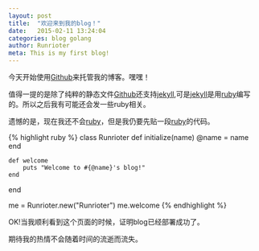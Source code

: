 ```yaml
---
layout: post
title:  "欢迎来到我的blog！"
date:   2015-02-11 13:24:04
categories: blog golang
author: Runrioter
meta: This is my first blog!
---
```

今天开始使用[Github][github]来托管我的博客。嘿嘿！

值得一提的是除了纯粹的静态文件[Github][github]还支持[jekyll][jekyll],可是[jekyll][jekyll]是用[ruby][ruby]编写的。所以之后我有可能还会发一些ruby相关。

遗憾的是，现在我还不会[ruby][ruby]，但是我仍要先贴一段[ruby][ruby]的代码。

{% highlight ruby %}
class Runrioter
	def initialize(name)
		@name = name
	end

	def welcome
		puts "Welcome to #{@name}'s blog!"
	end
end

me = Runrioter.new("Runrioter")
me.welcome
{% endhighlight %}

OK!当我顺利看到这个页面的时候，证明blog已经部署成功了。

期待我的热情不会随着时间的流逝而流失。

[jekyll]:      http://jekyllrb.com
[jekyll-gh]:   https://github.com/jekyll/jekyll
[jekyll-help]: https://github.com/jekyll/jekyll-help
[ruby]: https://www.ruby-lang.org
[golang]: https://golang.org
[github]: https://github.com